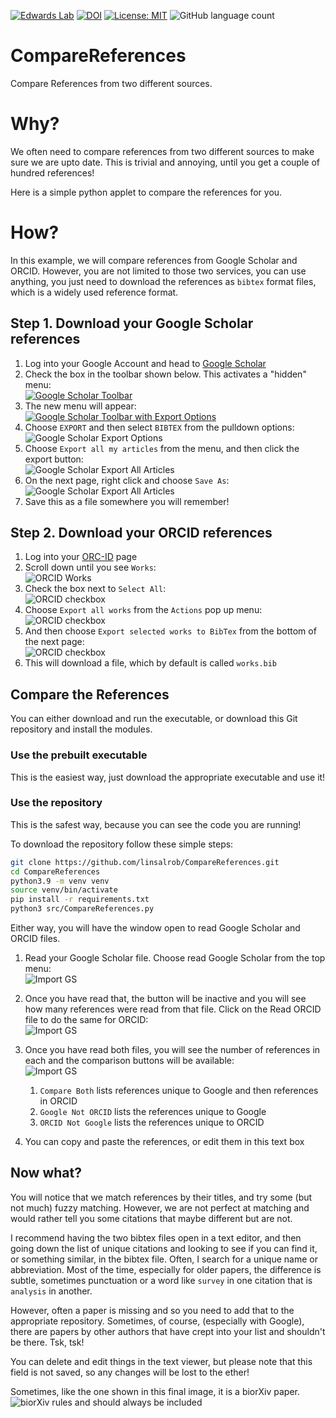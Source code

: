 [![Edwards Lab](https://img.shields.io/badge/Bioinformatics-EdwardsLab-03A9F4)](https://edwards.sdsu.edu/research)
[![DOI](https://www.zenodo.org/badge/440388622.svg)](https://www.zenodo.org/badge/latestdoi/440388622)
[![License: MIT](https://img.shields.io/badge/License-MIT-yellow.svg)](https://opensource.org/licenses/MIT)
![GitHub language count](https://img.shields.io/github/languages/count/linsalrob/PyFBA)


# CompareReferences
Compare References from two different sources.

# Why?

We often need to compare references from two different sources to make sure we are upto
date. This is trivial and annoying, until you get a couple of hundred references!

Here is a simple python applet to compare the references for you. 


# How?

In this example, we will compare references from Google Scholar and ORCID. However, 
you are not limited to those two services, you can use anything, you just need to
download the references as `bibtex` format files, which is a widely used
reference format.

## Step 1. Download your Google Scholar references
1. Log into your Google Account and head to [Google Scholar](https://scholar.google.com/)
2. Check the box in the toolbar shown below. This activates a "hidden" menu:<br />
[![Google Scholar Toolbar](images/gs1.png)](https://scholar.google.com)
3. The new menu will appear:<br />
[![Google Scholar Toolbar with Export Options](images/gs2.png)](https://scholar.google.com/)
4. Choose `EXPORT` and then select `BIBTEX` from the pulldown options:<br />
![Google Scholar Export Options](images/gs3.png)
5. Choose `Export all my articles` from the menu, and then click the export button:<br />
![Google Scholar Export All Articles](images/gs4.png)
6. On the next page, right click and choose `Save As`:<br />
![Google Scholar Export All Articles](images/gs5.png)
7. Save this as a file somewhere you will remember!

## Step 2. Download your ORCID references
1. Log into your [ORC-ID](https://orcid.org/) page
2. Scroll down until you see `Works`:<br />
![ORCID Works](images/orcid1.png)
3. Check the box next to `Select All`:<br />
![ORCID checkbox](images/orcid2.png)
4. Choose `Export all works` from the `Actions` pop up menu:<br />
![ORCID checkbox](images/orcid3.png)
5. And then choose `Export selected works to BibTex` from the bottom of the next page:<br />
![ORCID checkbox](images/orcid4.png)
6. This will download a file, which by default is called `works.bib`

## Compare the References

You can either download and run the executable, or download this Git repository
and install the modules.

### Use the prebuilt executable

This is the easiest way, just download the appropriate executable and use it!

### Use the repository

This is the safest way, because you can see the code you are running!

To download the repository follow these simple steps:

```bash
git clone https://github.com/linsalrob/CompareReferences.git
cd CompareReferences
python3.9 -m venv venv
source venv/bin/activate
pip install -r requirements.txt
python3 src/CompareReferences.py 
```

Either way, you will have the window open to read Google Scholar and ORCID files.

1. Read your Google Scholar file. Choose read Google Scholar from the top menu:<br />
![Import GS](images/cr1.png)
2. Once you have read that, the button will be inactive and you will see how many references were read from that file.
Click on the Read ORCID file to do the same for ORCID:<br />
![Import GS](images/cr2.png)
3. Once you have read both files, you will see the number of references in each and the
comparison buttons will be available:<br />
![Import GS](images/cr3.png)

   1. `Compare Both` lists references unique to Google and then references in ORCID
   2. `Google Not ORCID` lists the references unique to Google
   3. `ORCID Not Google` lists the references unique to ORCID
4. You can copy and paste the references, or edit them in this text box

## Now what?

You will notice that we match references by their titles, and try some (but not much)
fuzzy matching. However, we are not perfect at matching and would rather tell you
some citations that maybe different but are not.

I recommend having the two bibtex files open in a text editor, and then going down 
the list of unique citations and looking to see if you can find it, or something similar,
in the bibtex file. Often, I search for a unique name or abbreviation. Most of the time,
especially for older papers, the difference is subtle, sometimes punctuation or a word like
`survey` in one citation that is `analysis` in another. 

However, often a paper is missing and so you need to add that to the appropriate repository. 
Sometimes, of course, (especially with Google), there are papers by other authors
that have crept into your list and shouldn't be there. Tsk, tsk!

You can delete and edit things in the text viewer, but please note that this field is not
saved, so any changes will be lost to the ether!

Sometimes, like the one shown in this final image, it is a biorXiv paper.<br />
![biorXiv rules and should always be included](images/cr4.png)
